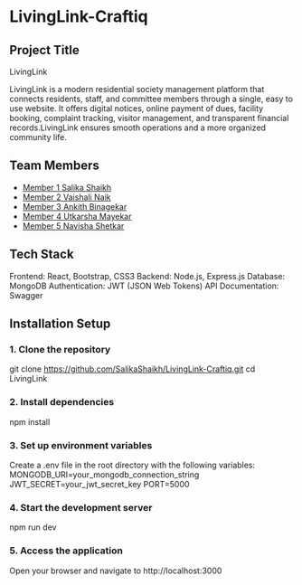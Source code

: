 # LivingLink-Craftiq

## Project Title
LivingLink

LivingLink is a modern residential society management platform that connects residents, staff, and committee members through a single, easy to use website. It offers digital notices, online payment of dues, facility booking, complaint tracking, visitor management, and transparent financial records.LivingLink ensures smooth operations and a more organized community life.
  
## Team Members
- [Member 1 Salika Shaikh](https://github.com/SalikaShaikh)
- [Member 2 Vaishali Naik](https://github.com/mom-princess)
- [Member 3 Ankith Binagekar](https://github.com/AnkithBinagekar)
- [Member 4 Utkarsha Mayekar](https://github.com/Utkarsha015)
- [Member 5 Navisha Shetkar](https://github.com/NavishaShetkar)

## Tech Stack
Frontend: React, Bootstrap, CSS3
Backend: Node.js, Express.js
Database: MongoDB
Authentication: JWT (JSON Web Tokens)
API Documentation: Swagger

## Installation Setup
### 1. Clone the repository
git clone https://github.com/SalikaShaikh/LivingLink-Craftiq.git
cd LivingLink

### 2. Install dependencies
npm install

### 3. Set up environment variables
Create a .env file in the root directory with the following variables:
MONGODB_URI=your_mongodb_connection_string
JWT_SECRET=your_jwt_secret_key
PORT=5000

### 4. Start the development server
npm run dev

### 5. Access the application
Open your browser and navigate to http://localhost:3000
